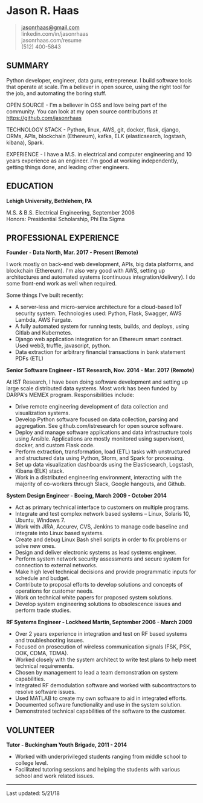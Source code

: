 # Jason R. Haas

> jasonrhaas@gmail.com  
> linkedin.com/in/jasonrhaas  
> jasonrhaas.com/resume  
> (512) 400-5843   


## SUMMARY

Python developer, engineer, data guru, entrepreneur. I build software tools that operate at scale. I’m a believer in open source, using the right tool for the job, and automating the boring stuff. 

OPEN SOURCE - I'm a believer in OSS and love being part of the community. You can look at my open source contributions at https://github.com/jasonrhaas

TECHNOLOGY STACK - Python, linux, AWS, git, docker, flask, django, ORMs, APIs, blockchain (Ethereum), kafka, ELK (elasticsearch, logstash, kibana), Spark.

EXPERIENCE - I have a M.S. in electrical and computer engineering and 10 years
experience as an engineer. I'm good at working independently, getting
things done, and leading other engineers.

## EDUCATION
**Lehigh University, Bethlehem, PA**

M.S. & B.S. Electrical Engineering, September 2006  
Honors:  Presidential Scholarship, Phi Eta Sigma

## PROFESSIONAL EXPERIENCE
**Founder - Data North, Mar. 2017 - Present (Remote)**

I work mostly on back-end web development, APIs, big data platforms, and blockchain (Ethereum). I'm also very good with AWS, setting up architectures and automated systems (continuous integration/delivery). I do some front-end work as well when required.

Some things I've built recently:

- A server-less and micro-service architecture for a cloud-based IoT security system. Technologies used: Python, Flask, Swagger, AWS Lambda, AWS Fargate.
- A fully automated system for running tests, builds, and deploys, using Gitlab and Kubernetes.
- Django web application integration for an Ethereum smart contract. Used web3, truffle, javascript, python.
- Data extraction for arbitrary financial transactions in bank statement PDFs (ETL)

**Senior Software Engineer - IST Research, Nov. 2014 - Mar. 2017 (Remote)**

At IST Research, I have been doing software development and setting up large scale distributed data systems. Most work has been funded by DARPA's MEMEX program. Responsibilities include:

- Drive remote engineering development of data collection and visualization systems. 
- Develop Python software focused on data collection, parsing and aggregation. See github.com/istresearch for open source software.
- Deploy and manage software applications and data infrastructure tools using Ansible. Applications are mostly monitored using supervisord, docker, and custom Flask code.
- Perform extraction, transformation, load (ETL) tasks with unstructured and structured data using Python, Storm, and Spark for processing.
- Set up data visualization dashboards using the Elasticsearch, Logstash, Kibana (ELK) stack.
- Work in a distributed engineering environment, interacting with the majority of co-workers through Slack, Google hangouts, and Github.

**System Design Engineer - Boeing, March 2009 - October 2014**

- Act as primary technical interface to customers on multiple programs.
- Integrate and test complex network based systems – Linux, Solaris 10, Ubuntu, Windows 7.
- Work with JIRA, Accurev, CVS, Jenkins to manage code baseline and integrate into Linux based systems.
- Create and debug Linux Bash shell scripts in order to fix problems or solve new ones.
- Design and deliver electronic systems as lead systems engineer.
- Perform system network security assessments and secure system for connection to external networks.
- Make high level technical decisions and provide programmatic inputs for schedule and budget.
- Contribute to proposal efforts to develop solutions and concepts of operations for customer needs.
- Work on technical white papers for proposed system solutions.
- Develop system engineering solutions to obsolescence issues and perform trade studies.

**RF Systems Engineer - Lockheed Martin, September 2006 - March 2009**

- Over 2 years experience in integration and test on RF based systems and troubleshooting issues.
- Focused on prosecution of wireless communication signals (FSK, PSK, OOK, CDMA, TDMA).
- Worked closely with the system architect to write test plans to help meet technical requirements.
- Chosen by management to lead a team demonstration on system capabilities.
- Integrated RF demodulation software and worked with subcontractors to resolve software issues.
- Used MATLAB to create my own software to aid in integrated efforts.
- Documented software functionality and use in the system solution.
- Demonstrated technical capabilities of the software to the customer.
	
## VOLUNTEER
**Tutor - Buckingham Youth Brigade, 2011 - 2014**

- Worked with underprivileged students ranging from middle school to college level.
- Facilitated tutoring sessions and helping the students with various school and work related issues.  

----
Last updated:  5/21/18